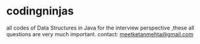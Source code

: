 # codingninjas
all codes of Data Structures in Java
for the interview perspective ,these all questions are very much important.
contact: meetketanmehta@gmail.com
